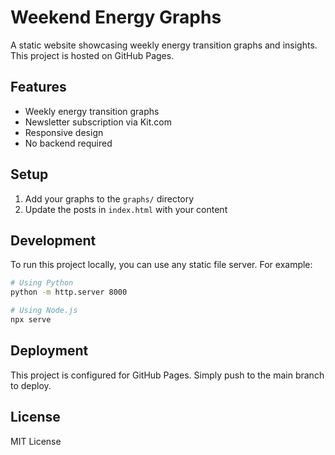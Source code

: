 # Weekend Energy Graphs

A static website showcasing weekly energy transition graphs and insights. This project is hosted on GitHub Pages.

## Features

- Weekly energy transition graphs
- Newsletter subscription via Kit.com
- Responsive design
- No backend required

## Setup

1. Add your graphs to the `graphs/` directory
2. Update the posts in `index.html` with your content

## Development

To run this project locally, you can use any static file server. For example:

```bash
# Using Python
python -m http.server 8000

# Using Node.js
npx serve
```

## Deployment

This project is configured for GitHub Pages. Simply push to the main branch to deploy.

## License

MIT License 